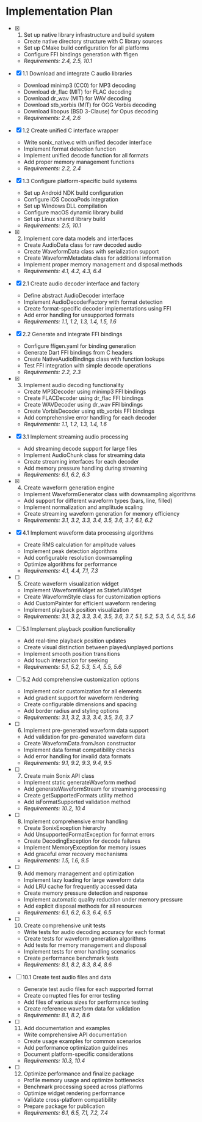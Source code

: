 # Implementation Plan

- [x] 1. Set up native library infrastructure and build system

  - Create native directory structure with C library sources
  - Set up CMake build configuration for all platforms
  - Configure FFI bindings generation with ffigen
  - _Requirements: 2.4, 2.5, 10.1_

- [x] 1.1 Download and integrate C audio libraries

  - Download minimp3 (CC0) for MP3 decoding
  - Download dr_flac (MIT) for FLAC decoding
  - Download dr_wav (MIT) for WAV decoding
  - Download stb_vorbis (MIT) for OGG Vorbis decoding
  - Download libopus (BSD 3-Clause) for Opus decoding
  - _Requirements: 2.4, 2.6_

- [x] 1.2 Create unified C interface wrapper

  - Write sonix_native.c with unified decoder interface
  - Implement format detection function
  - Implement unified decode function for all formats
  - Add proper memory management functions
  - _Requirements: 2.2, 2.4_

- [x] 1.3 Configure platform-specific build systems

  - Set up Android NDK build configuration
  - Configure iOS CocoaPods integration
  - Set up Windows DLL compilation
  - Configure macOS dynamic library build
  - Set up Linux shared library build
  - _Requirements: 2.5, 10.1_

- [x] 2. Implement core data models and interfaces

  - Create AudioData class for raw decoded audio
  - Create WaveformData class with serialization support
  - Create WaveformMetadata class for additional information
  - Implement proper memory management and disposal methods
  - _Requirements: 4.1, 4.2, 4.3, 6.4_

- [x] 2.1 Create audio decoder interface and factory

  - Define abstract AudioDecoder interface
  - Implement AudioDecoderFactory with format detection
  - Create format-specific decoder implementations using FFI
  - Add error handling for unsupported formats
  - _Requirements: 1.1, 1.2, 1.3, 1.4, 1.5, 1.6_

- [x] 2.2 Generate and integrate FFI bindings

  - Configure ffigen.yaml for binding generation
  - Generate Dart FFI bindings from C headers
  - Create NativeAudioBindings class with function lookups
  - Test FFI integration with simple decode operations
  - _Requirements: 2.2, 2.3_

- [x] 3. Implement audio decoding functionality

  - Create MP3Decoder using minimp3 FFI bindings
  - Create FLACDecoder using dr_flac FFI bindings
  - Create WAVDecoder using dr_wav FFI bindings
  - Create VorbisDecoder using stb_vorbis FFI bindings
  - Add comprehensive error handling for each decoder
  - _Requirements: 1.1, 1.2, 1.3, 1.4, 1.6_

- [x] 3.1 Implement streaming audio processing

  - Add streaming decode support for large files
  - Implement AudioChunk class for streaming data
  - Create streaming interfaces for each decoder
  - Add memory pressure handling during streaming
  - _Requirements: 6.1, 6.2, 6.3_

- [x] 4. Create waveform generation engine


  - Implement WaveformGenerator class with downsampling algorithms
  - Add support for different waveform types (bars, line, filled)
  - Implement normalization and amplitude scaling
  - Create streaming waveform generation for memory efficiency
  - _Requirements: 3.1, 3.2, 3.3, 3.4, 3.5, 3.6, 3.7, 6.1, 6.2_

- [x] 4.1 Implement waveform data processing algorithms

  - Create RMS calculation for amplitude values
  - Implement peak detection algorithms
  - Add configurable resolution downsampling
  - Optimize algorithms for performance
  - _Requirements: 4.1, 4.4, 7.1, 7.3_

- [ ] 5. Create waveform visualization widget

  - Implement WaveformWidget as StatefulWidget
  - Create WaveformStyle class for customization options
  - Add CustomPainter for efficient waveform rendering
  - Implement playback position visualization
  - _Requirements: 3.1, 3.2, 3.3, 3.4, 3.5, 3.6, 3.7, 5.1, 5.2, 5.3, 5.4, 5.5, 5.6_

- [ ] 5.1 Implement playback position functionality

  - Add real-time playback position updates
  - Create visual distinction between played/unplayed portions
  - Implement smooth position transitions
  - Add touch interaction for seeking
  - _Requirements: 5.1, 5.2, 5.3, 5.4, 5.5, 5.6_

- [ ] 5.2 Add comprehensive customization options

  - Implement color customization for all elements
  - Add gradient support for waveform rendering
  - Create configurable dimensions and spacing
  - Add border radius and styling options
  - _Requirements: 3.1, 3.2, 3.3, 3.4, 3.5, 3.6, 3.7_

- [ ] 6. Implement pre-generated waveform data support

  - Add validation for pre-generated waveform data
  - Create WaveformData.fromJson constructor
  - Implement data format compatibility checks
  - Add error handling for invalid data formats
  - _Requirements: 9.1, 9.2, 9.3, 9.4, 9.5_

- [ ] 7. Create main Sonix API class

  - Implement static generateWaveform method
  - Add generateWaveformStream for streaming processing
  - Create getSupportedFormats utility method
  - Add isFormatSupported validation method
  - _Requirements: 10.2, 10.4_

- [ ] 8. Implement comprehensive error handling

  - Create SonixException hierarchy
  - Add UnsupportedFormatException for format errors
  - Create DecodingException for decode failures
  - Implement MemoryException for memory issues
  - Add graceful error recovery mechanisms
  - _Requirements: 1.5, 1.6, 9.5_

- [ ] 9. Add memory management and optimization

  - Implement lazy loading for large waveform data
  - Add LRU cache for frequently accessed data
  - Create memory pressure detection and response
  - Implement automatic quality reduction under memory pressure
  - Add explicit disposal methods for all resources
  - _Requirements: 6.1, 6.2, 6.3, 6.4, 6.5_

- [ ] 10. Create comprehensive unit tests

  - Write tests for audio decoding accuracy for each format
  - Create tests for waveform generation algorithms
  - Add tests for memory management and disposal
  - Implement tests for error handling scenarios
  - Create performance benchmark tests
  - _Requirements: 8.1, 8.2, 8.3, 8.4, 8.6_

- [ ] 10.1 Create test audio files and data

  - Generate test audio files for each supported format
  - Create corrupted files for error testing
  - Add files of various sizes for performance testing
  - Create reference waveform data for validation
  - _Requirements: 8.1, 8.2, 8.6_

- [ ] 11. Add documentation and examples

  - Write comprehensive API documentation
  - Create usage examples for common scenarios
  - Add performance optimization guidelines
  - Document platform-specific considerations
  - _Requirements: 10.3, 10.4_

- [ ] 12. Optimize performance and finalize package
  - Profile memory usage and optimize bottlenecks
  - Benchmark processing speed across platforms
  - Optimize widget rendering performance
  - Validate cross-platform compatibility
  - Prepare package for publication
  - _Requirements: 6.1, 6.5, 7.1, 7.2, 7.4_
